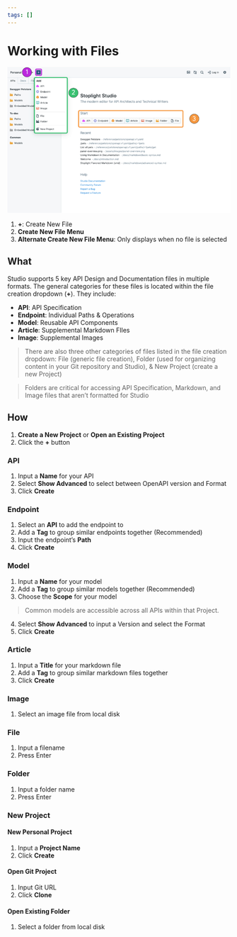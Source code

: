 ```yaml
---
tags: []
---
```


# Working with Files 

![Create New File](../../assets/images/create-file.png)

1. **+**: Create New File 
2. **Create New File Menu**
3. **Alternate Create New File Menu**: Only displays when no file is selected 

## What 
Studio supports 5 key API Design and Documentation files in multiple formats. The general categories for these files is located within the file creation dropdown (**+**). They include:
- **API**: API Specification 
- **Endpoint**: Individual Paths & Operations 
- **Model**: Reusable API Components 
- **Article**: Supplemental Markdown FIles 
- **Image**: Supplemental Images 

> There are also three other categories of files listed in the file creation dropdown: File (generic file creation), Folder (used for organizing content in your Git repository and Studio), & New Project (create a new Project)

> Folders are critical for accessing API Specification, Markdown, and Image files that aren’t formatted for Studio
 
## How 
1. **Create a New Project** or **Open an Existing Project** 
2. Click the **+** button 

### API 
1. Input a **Name** for your API 
2. Select **Show Advanced** to select between OpenAPI version and Format
3. Click **Create** 

### Endpoint 
1. Select an **API** to add the endpoint to 
2. Add a **Tag** to group similar endpoints together (Recommended) 
3. Input the endpoint’s **Path** 
4. Click **Create** 

### Model 
1. Input a **Name** for your model 
2. Add a **Tag** to group similar models together (Recommended) 
3. Choose the **Scope** for your model 

> Common models are accessible across all APIs within that Project. 

4. Select **Show Advanced** to input a Version and select the Format
5. Click **Create** 

### Article
1. Input a **Title** for your markdown file 
2. Add a **Tag** to group similar markdown files together 
3. Click **Create** 

### Image 
1. Select an image file from local disk 

### File 
1. Input a filename 
2. Press Enter 

### Folder 
1. Input a folder name 
2. Press Enter 

### New Project 

#### New Personal Project
1. Input a **Project Name** 
2. Click **Create** 

#### Open Git Project 
1. Input Git URL 
2. Click **Clone** 

#### Open Existing Folder 
1. Select a folder from local disk 
